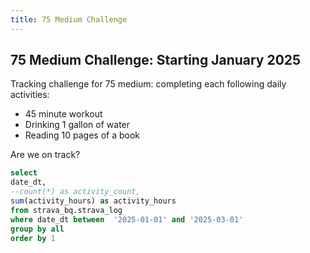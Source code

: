 ```yaml
---
title: 75 Medium Challenge
---
```



## 75 Medium Challenge: Starting January 2025


Tracking challenge for 75 medium: completing each following daily activities:
- 45 minute workout
- Drinking 1 gallon of water
- Reading 10 pages of a book


Are we on track?

```sql activities_by_date
select 
date_dt,
--count(*) as activity_count,
sum(activity_hours) as activity_hours
from strava_bq.strava_log
where date_dt between  '2025-01-01' and '2025-03-01'
group by all
order by 1
```

<LineChart data={activities_by_date} x=date_dt y=activity_hours yAxisTitle="Daily Activity Hours">
    <ReferenceLine y=0.75 label="45 Daily Target"/>
</LineChart>
